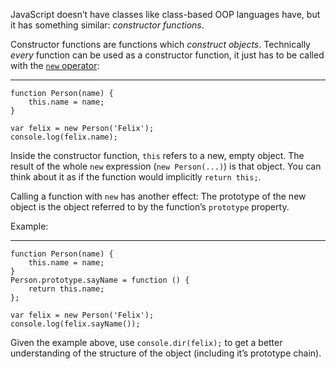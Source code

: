 JavaScript doesn’t have classes like class-based OOP languages have, but it has something similar: *constructor functions*.

Constructor functions are functions which *construct objects*. Technically *every* function can be used as a constructor function, it just has to be called with the [`new` operator](https://developer.mozilla.org/en-US/docs/Web/JavaScript/Reference/Operators/new):

------------------------------------------------------------------------


    function Person(name) {
        this.name = name;
    }

    var felix = new Person('Felix');
    console.log(felix.name);

Inside the constructor function, `this` refers to a new, empty object. The result of the whole `new` expression (`new Person(...)`) is that object. You can think about it as if the function would implicitly `return this;`.

Calling a function with `new` has another effect: The prototype of the new object is the object referred to by the function’s `prototype` property.

Example:

------------------------------------------------------------------------


    function Person(name) {
        this.name = name;
    }
    Person.prototype.sayName = function () {
        return this.name;
    };

    var felix = new Person('Felix');
    console.log(felix.sayName());

Given the example above, use `console.dir(felix);` to get a better understanding of the structure of the object (including it’s prototype chain).
